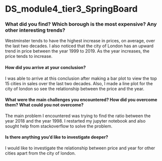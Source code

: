 # DS_module4_tier3_SpringBoard

### What did you find? Which borough is the most expensive? Any other interesting trends?
Westminster tends to have the highest increase in prices, on average, over the last two decades. I also noticed that the city of London has an upward trend in price between the year 1999 to 2019. As the year increases, the price tends to increase.

#### How did you arrive at your conclusion?
I was able to arrive at this conclusion after making a bar plot to view the top 15 cities in sales over the last two decades. Also, I made a line plot for the city of london so see the relationship between the price and the year. 

#### What were the main challenges you encountered? How did you overcome them? What could you not overcome?
The main problem I encountered was trying to find the ratio between  the year 2018 and the year 1998. I restarted my jupyter notebook and also sought help from stackoverflow to solve the problem. 

#### Is there anything you’d like to investigate deeper?
I would like to investigate the relationship between price and year for other cities apart from the city of london. 
